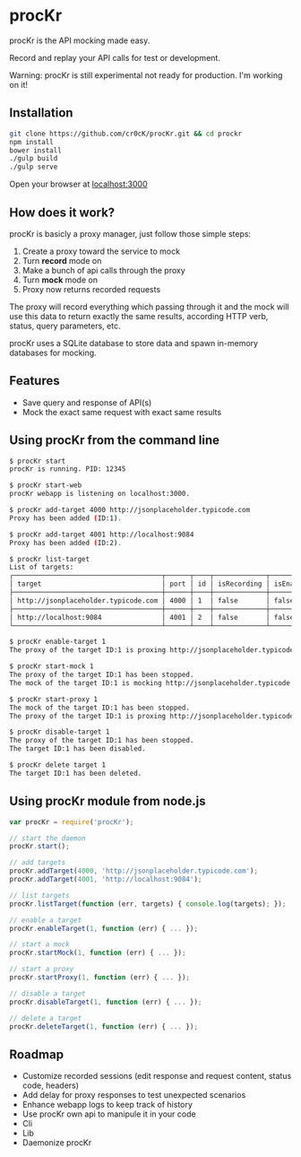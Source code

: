# procKr

procKr is the API mocking made easy.

Record and replay your API calls for test or development.

Warning: procKr is still experimental not ready for production. I'm working on it!

## Installation

``` bash
git clone https://github.com/cr0cK/procKr.git && cd prockr
npm install
bower install
./gulp build
./gulp serve
```

Open your browser at [localhost:3000](http://localhost:3000)

## How does it work?

procKr is basicly a proxy manager, just follow those simple steps:

1. Create a proxy toward the service to mock
1. Turn **record** mode on
1. Make a bunch of api calls through the proxy
1. Turn **mock** mode on
1. Proxy now returns recorded requests

The proxy will record everything which passing through it and the mock will use this data to return exactly the same results, according HTTP verb, status, query parameters, etc.

procKr uses a SQLite database to store data and spawn in-memory databases for mocking.

## Features

* Save query and response of API(s)
* Mock the exact same request with exact same results

## Using procKr from the command line

``` bash
$ procKr start
procKr is running. PID: 12345

$ procKr start-web
procKr webapp is listening on localhost:3000.

$ procKr add-target 4000 http://jsonplaceholder.typicode.com
Proxy has been added (ID:1).

$ procKr add-target 4001 http://localhost:9084
Proxy has been added (ID:2).

$ procKr list-target
List of targets:
┌─────────────────────────────────────┬──────┬────┬─────────────┬───────────┬───────────┬──────────┐
│ target                              │ port │ id │ isRecording │ isEnabled │ isRunning │ isMocked │
├─────────────────────────────────────┼──────┼────┼─────────────┼───────────┼───────────┼──────────┤
│ http://jsonplaceholder.typicode.com │ 4000 │ 1  │ false       │ false     │ false     │ false    │
├─────────────────────────────────────┼──────┼────┼─────────────┼───────────┼───────────┼──────────┤
│ http://localhost:9084               │ 4001 │ 2  │ false       │ false     │ false     │ false    │
└─────────────────────────────────────┴──────┴────┴─────────────┴───────────┴───────────┴──────────┘

$ procKr enable-target 1
The proxy of the target ID:1 is proxing http://jsonplaceholder.typicode.com on localhost:4000.

$ procKr start-mock 1
The proxy of the target ID:1 has been stopped.
The mock of the target ID:1 is mocking http://jsonplaceholder.typicode.com records on localhost:4000.

$ procKr start-proxy 1
The mock of the target ID:1 has been stopped.
The proxy of the target ID:1 is proxing http://jsonplaceholder.typicode.com on localhost:4000.

$ procKr disable-target 1
The proxy of the target ID:1 has been stopped.
The target ID:1 has been disabled.

$ procKr delete target 1
The target ID:1 has been deleted.
```

## Using procKr module from node.js

``` js
var procKr = require('procKr');

// start the daemon
procKr.start();

// add targets
procKr.addTarget(4000, 'http://jsonplaceholder.typicode.com');
procKr.addTarget(4001, 'http://localhost:9084');

// list targets
procKr.listTarget(function (err, targets) { console.log(targets); });

// enable a target
procKr.enableTarget(1, function (err) { ... });

// start a mock
procKr.startMock(1, function (err) { ... });

// start a proxy
procKr.startProxy(1, function (err) { ... });

// disable a target
procKr.disableTarget(1, function (err) { ... });

// delete a target
procKr.deleteTarget(1, function (err) { ... });
```

## Roadmap

* Customize recorded sessions (edit response and request content, status code, headers)
* Add delay for proxy responses to test unexpected scenarios
* Enhance webapp logs to keep track of history
* Use procKr own api to manipule it in your code
* Cli
* Lib
* Daemonize procKr
